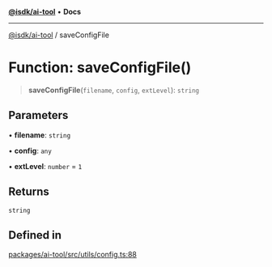 [**@isdk/ai-tool**](../README.md) • **Docs**

***

[@isdk/ai-tool](../globals.md) / saveConfigFile

# Function: saveConfigFile()

> **saveConfigFile**(`filename`, `config`, `extLevel`): `string`

## Parameters

• **filename**: `string`

• **config**: `any`

• **extLevel**: `number` = `1`

## Returns

`string`

## Defined in

[packages/ai-tool/src/utils/config.ts:88](https://github.com/isdk/ai-tool.js/blob/e324043799402aa2caa41711a9168487ab85c166/src/utils/config.ts#L88)
